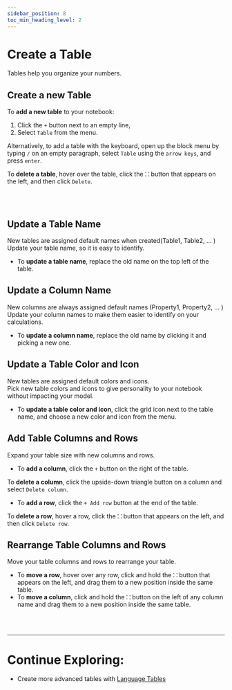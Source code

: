 ```yaml
---
sidebar_position: 8
toc_min_heading_level: 2
---
```


# Create a Table

Tables help you organize your numbers.

## Create a new Table

To **add a new table** to your notebook:

1.  Click the `+` button next to an empty line,
2.  Select `Table` from the menu.

Alternatively, to add a table with the keyboard, open up the block menu by typing `/` on an empty paragraph, select `Table` using the `arrow keys`, and press `enter`.

To **delete a table**, hover over the table, click the **`⸬`** button that appears on the left, and then click `Delete`.

<br></br>

## Update a Table Name

New tables are assigned default names when created(Table1, Table2, ... ) <br />
Update your table name, so it is easy to identify.

- To **update a table name**, replace the old name on the top left of the table.

## Update a Column Name

New columns are always assigned default names (Property1, Property2, ... ) <br />
Update your column names to make them easier to identify on your calculations.

- To **update a column name**, replace the old name by clicking it and picking a new one.

## Update a Table Color and Icon

New tables are assigned default colors and icons. <br />
Pick new table colors and icons to give personality to your notebook without impacting your model.

- To **update a table color and icon**, click the grid icon next to the table name, and choose a new color and icon from the menu.

## Add Table Columns and Rows

Expand your table size with new columns and rows.

- To **add a column**, click the `+` button on the right of the table.

To **delete a column**, click the upside-down triangle button on a column and select `Delete column`.

- To **add a row**, click the `+ Add row` button at the end of the table.

To **delete a row**, hover a row, click the **`⸬`** button that appears on the left, and then click `Delete row`.

## Rearrange Table Columns and Rows

Move your table columns and rows to rearrange your table.

- To **move a row**, hover over any row, click and hold the **`⸬`** button that appears on the left, and drag them to a new position inside the same table.
- To **move a column**, click and hold the **`⸬`** button on the left of any column name and drag them to a new position inside the same table.


<br></br>

---

# Continue Exploring:

- Create more advanced tables with [Language Tables](/docs/advanced-concepts/language-tables)

